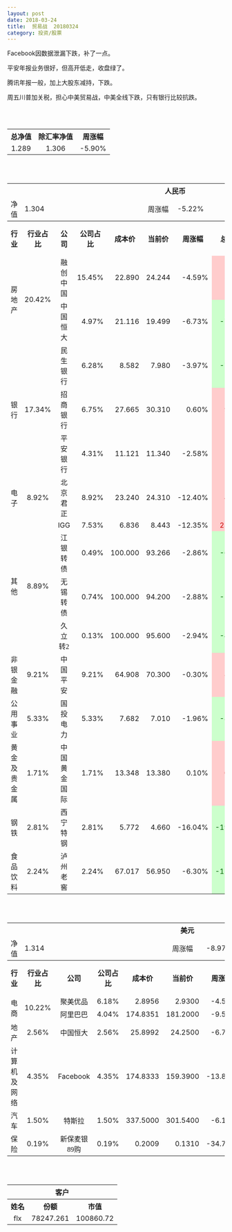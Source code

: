 ```yaml
---
layout: post
date: 2018-03-24
title:  贸易战  20180324
category: 投资/股票
---
```


Facebook因数据泄漏下跌，补了一点。

平安年报业务很好，但高开低走，收盘绿了。

腾讯年报一般，加上大股东减持，下跌。

周五川普加关税，担心中美贸易战，中美全线下跌，只有银行比较抗跌。

<br/>
<br/>

<table cellspacing="0" border="0">
	<tr>
		<th height="21" align="center"><font face="Noto Sans CJK SC Regular">总净值</font></th>
		<th align="center"><font face="Noto Sans CJK SC Regular">除汇率净值</font></th>
		<th align="center"><font face="Noto Sans CJK SC Regular">周涨幅</font></th>
	</tr>
	<tr>
		<td height="17" align="center" sdval="1.289" sdnum="1033;0;0.000">1.289</td>
		<td align="center" sdval="1.306" sdnum="1033;0;0.000">1.306</td>
		<td align="center" sdval="-0.059" sdnum="1033;0;0.00%">-5.90%</td>
	</tr>
</table>
<br />
<br />
<table>
	<tr>
		<th colspan="11"  height="21" align="center" valign="middle"><font face="Noto Sans CJK SC Regular">人民币</font></th>
		</tr>
	<tr>
		<td height="17" align="center"><font face="Noto Sans CJK SC Regular">净值</font></td>
		<td colspan="4"  align="left" valign="middle" sdval="1.304" sdnum="1033;">1.304</td>
		<td align="center"><font face="Noto Sans CJK SC Regular">周涨幅</font></td>
		<td colspan="5"  align="left" valign="middle" sdval="-0.0522" sdnum="1033;0;0.00%">-5.22%</td>
		</tr>
	<tr>
		<th height="21" align="center" valign="middle"><font face="Noto Sans CJK SC Regular">行业</font></th>
		<th align="center" valign="middle"><font face="Noto Sans CJK SC Regular">行业占比</font></th>
		<th align="center"><font face="Noto Sans CJK SC Regular">公司</font></th>
		<th align="center"><font face="Noto Sans CJK SC Regular">公司占比</font></th>
		<th align="center"><font face="Noto Sans CJK SC Regular">成本价</font></th>
		<th align="center"><font face="Noto Sans CJK SC Regular">当前价</font></th>
		<th align="center"><font face="Noto Sans CJK SC Regular">周涨幅</font></th>
		<th align="center"><font face="Noto Sans CJK SC Regular">总涨幅</font></th>
		<th align="left"><font face="Noto Sans CJK SC Regular">下一阶梯</font></th>
		<th align="left"><font face="Noto Sans CJK SC Regular">浮动止损价</font></th>
		<th align="center"><font face="Noto Sans CJK SC Regular">止损价</font></th>
	</tr>
	<tr>
		<td rowspan="2"  height="34" align="center" valign="middle"><font face="Noto Sans CJK SC Regular">房地产</font></td>
		<td rowspan="2"  align="center" valign="middle" sdval="0.2042" sdnum="1033;0;0.00%">20.42%</td>
		<td align="center"><font face="Noto Sans CJK SC Regular">融创中国</font></td>
		<td align="right" sdval="0.1545" sdnum="1033;0;0.00%">15.45%</td>
		<td align="right" sdval="22.89" sdnum="1033;0;0.000">22.890</td>
		<td align="right" sdval="24.2436" sdnum="1033;0;0.000">24.244</td>
		<td align="right" sdval="-0.0459" sdnum="1033;0;0.00%">-4.59%</td>
		<td align="right" bgcolor="#FFCCCC" sdval="0.05773499344692" sdnum="1033;0;0.00%"><font color="#CC0000">5.77%</font></td>
		<td align="right" sdval="28.6125" sdnum="1033;0;0.000">28.613</td>
		<td align="right" sdval="0" sdnum="1033;0;0.000">0.000</td>
		<td align="right" sdval="0" sdnum="1033;0;0.000">0.000</td>
	</tr>
	<tr>
		<td align="center"><font face="Noto Sans CJK SC Regular">中国恒大</font></td>
		<td align="right" sdval="0.0497" sdnum="1033;0;0.00%">4.97%</td>
		<td align="right" sdval="21.116" sdnum="1033;0;0.000">21.116</td>
		<td align="right" sdval="19.499" sdnum="1033;0;0.000">19.499</td>
		<td align="right" sdval="-0.0673" sdnum="1033;0;0.00%">-6.73%</td>
		<td align="right" bgcolor="#CCFFCC" sdval="-0.077977003220307" sdnum="1033;0;0.00%"><font color="#006600">-7.80%</font></td>
		<td align="right" sdval="26.395" sdnum="1033;0;0.000">26.395</td>
		<td align="right" sdval="0" sdnum="1033;0;0.000">0.000</td>
		<td align="right" sdval="0" sdnum="1033;0;0.000">0.000</td>
	</tr>
	<tr>
		<td rowspan="3"  height="51" align="center" valign="middle"><font face="Noto Sans CJK SC Regular">银行</font></td>
		<td rowspan="3"  align="center" valign="middle" sdval="0.1734" sdnum="1033;0;0.00%">17.34%</td>
		<td align="center"><font face="Noto Sans CJK SC Regular">民生银行</font></td>
		<td align="right" sdval="0.0628" sdnum="1033;0;0.00%">6.28%</td>
		<td align="right" sdval="8.582" sdnum="1033;0;0.000">8.582</td>
		<td align="right" sdval="7.98" sdnum="1033;0;0.000">7.980</td>
		<td align="right" sdval="-0.0397" sdnum="1033;0;0.00%">-3.97%</td>
		<td align="right" bgcolor="#CCFFCC" sdval="-0.071546818923328" sdnum="1033;0;0.00%"><font color="#006600">-7.15%</font></td>
		<td align="right" sdval="10.7275" sdnum="1033;0;0.000">10.728</td>
		<td align="right" sdval="0" sdnum="1033;0;0.000">0.000</td>
		<td align="right" sdval="0" sdnum="1033;0;0.000">0.000</td>
	</tr>
	<tr>
		<td align="center"><font face="Noto Sans CJK SC Regular">招商银行</font></td>
		<td align="right" sdval="0.0675" sdnum="1033;0;0.00%">6.75%</td>
		<td align="right" sdval="27.665" sdnum="1033;0;0.000">27.665</td>
		<td align="right" sdval="30.31" sdnum="1033;0;0.000">30.310</td>
		<td align="right" sdval="0.006" sdnum="1033;0;0.00%">0.60%</td>
		<td align="right" bgcolor="#FFCCCC" sdval="0.0942081691668173" sdnum="1033;0;0.00%"><font color="#CC0000">9.42%</font></td>
		<td align="right" sdval="34.58125" sdnum="1033;0;0.000">34.581</td>
		<td align="right" sdval="0" sdnum="1033;0;0.000">0.000</td>
		<td align="right" sdval="0" sdnum="1033;0;0.000">0.000</td>
	</tr>
	<tr>
		<td align="center"><font face="Noto Sans CJK SC Regular">平安银行</font></td>
		<td align="right" sdval="0.0431" sdnum="1033;0;0.00%">4.31%</td>
		<td align="right" sdval="11.121" sdnum="1033;0;0.000">11.121</td>
		<td align="right" sdval="11.34" sdnum="1033;0;0.000">11.340</td>
		<td align="right" sdval="-0.0258" sdnum="1033;0;0.00%">-2.58%</td>
		<td align="right" bgcolor="#FFCCCC" sdval="0.0182924736984083" sdnum="1033;0;0.00%"><font color="#CC0000">1.83%</font></td>
		<td align="right" sdval="13.90125" sdnum="1033;0;0.000">13.901</td>
		<td align="right" sdval="0" sdnum="1033;0;0.000">0.000</td>
		<td align="right" bgcolor="#FFCCCC" sdval="12.789" sdnum="1033;0;0.000"><font color="#CC0000">12.789</font></td>
	</tr>
	<tr>
		<td height="17" align="center" valign="middle"><font face="Noto Sans CJK SC Regular">电子</font></td>
		<td align="center" valign="middle" sdval="0.0892" sdnum="1033;0;0.00%">8.92%</td>
		<td align="center"><font face="Noto Sans CJK SC Regular">北京君正</font></td>
		<td align="right" sdval="0.0892" sdnum="1033;0;0.00%">8.92%</td>
		<td align="right" sdval="23.24" sdnum="1033;0;0.000">23.240</td>
		<td align="right" sdval="24.31" sdnum="1033;0;0.000">24.310</td>
		<td align="right" sdval="-0.124" sdnum="1033;0;0.00%">-12.40%</td>
		<td align="right" bgcolor="#FFCCCC" sdval="0.0446413080895007" sdnum="1033;0;0.00%"><font color="#CC0000">4.46%</font></td>
		<td align="right" sdval="29.05" sdnum="1033;0;0.000">29.050</td>
		<td align="right" sdval="0" sdnum="1033;0;0.000">0.000</td>
		<td align="right" sdval="0" sdnum="1033;0;0.000">0.000</td>
	</tr>
	<tr>
		<td rowspan="4"  height="73" align="center" valign="middle"><font face="Noto Sans CJK SC Regular">其他</font></td>
		<td rowspan="4"  align="center" valign="middle" sdval="0.0889" sdnum="1033;0;0.00%">8.89%</td>
		<td align="center">IGG</td>
		<td align="right" sdval="0.0753" sdnum="1033;0;0.00%">7.53%</td>
		<td align="right" sdval="6.83568" sdnum="1033;0;0.000">6.836</td>
		<td align="right" sdval="8.44305" sdnum="1033;0;0.000">8.443</td>
		<td align="right" sdval="-0.1235" sdnum="1033;0;0.00%">-12.35%</td>
		<td align="right" bgcolor="#FFCCCC" sdval="0.233744126114739" sdnum="1033;0;0.00%"><font color="#CC0000">23.37%</font></td>
		<td align="right" sdval="8.5446" sdnum="1033;0;0.000">8.545</td>
		<td align="right" sdval="0" sdnum="1033;0;0.000">0.000</td>
		<td align="right" bgcolor="#FFCCCC" sdval="7.861" sdnum="1033;0;0.000"><font color="#CC0000">7.861</font></td>
	</tr>
	<tr>
		<td align="center"><font face="Noto Sans CJK SC Regular"> 江银转债</font></td>
		<td align="right" sdval="0.0049" sdnum="1033;0;0.00%">0.49%</td>
		<td align="right" sdval="100" sdnum="1033;0;0.000">100.000</td>
		<td align="right" sdval="93.266" sdnum="1033;0;0.000">93.266</td>
		<td align="right" sdval="-0.0286" sdnum="1033;0;0.00%">-2.86%</td>
		<td align="right" bgcolor="#CCFFCC" sdval="-0.06874" sdnum="1033;0;0.00%"><font color="#006600">-6.87%</font></td>
		<td align="right" sdval="125" sdnum="1033;0;0.000">125.000</td>
		<td align="right" sdval="0" sdnum="1033;0;0.000">0.000</td>
		<td align="right" sdval="0" sdnum="1033;0;0.000">0.000</td>
	</tr>
	<tr>
		<td align="center"><font face="Noto Sans CJK SC Regular">无锡转债</font></td>
		<td align="right" sdval="0.0074" sdnum="1033;0;0.00%">0.74%</td>
		<td align="right" sdval="100" sdnum="1033;0;0.000">100.000</td>
		<td align="right" sdval="94.2" sdnum="1033;0;0.000">94.200</td>
		<td align="right" sdval="-0.0288" sdnum="1033;0;0.00%">-2.88%</td>
		<td align="right" bgcolor="#CCFFCC" sdval="-0.0594" sdnum="1033;0;0.00%"><font color="#006600">-5.94%</font></td>
		<td align="right" sdval="125" sdnum="1033;0;0.000">125.000</td>
		<td align="right" sdval="0" sdnum="1033;0;0.000">0.000</td>
		<td align="right" sdval="0" sdnum="1033;0;0.000">0.000</td>
	</tr>
	<tr>
		<td align="center"><font face="Noto Sans CJK SC Regular">久立转2</font></td>
		<td align="right" sdval="0.0013" sdnum="1033;0;0.00%">0.13%</td>
		<td align="right" sdval="100" sdnum="1033;0;0.000">100.000</td>
		<td align="right" sdval="95.6" sdnum="1033;0;0.000">95.600</td>
		<td align="right" sdval="-0.0294" sdnum="1033;0;0.00%">-2.94%</td>
		<td align="right" bgcolor="#CCFFCC" sdval="-0.0454000000000001" sdnum="1033;0;0.00%"><font color="#006600">-4.54%</font></td>
		<td align="right" sdval="125" sdnum="1033;0;0.000">125.000</td>
		<td align="right" sdval="0" sdnum="1033;0;0.000">0.000</td>
		<td align="right" sdval="0" sdnum="1033;0;0.000">0.000</td>
	</tr>
	<tr>
		<td height="17" align="center" valign="middle"><font face="Noto Sans CJK SC Regular">非银金融</font></td>
		<td align="center" valign="middle" sdval="0.0921" sdnum="1033;0;0.00%">9.21%</td>
		<td align="center"><font face="Noto Sans CJK SC Regular">中国平安</font></td>
		<td align="right" sdval="0.0921" sdnum="1033;0;0.00%">9.21%</td>
		<td align="right" sdval="64.908" sdnum="1033;0;0.000">64.908</td>
		<td align="right" sdval="70.3" sdnum="1033;0;0.000">70.300</td>
		<td align="right" sdval="-0.003" sdnum="1033;0;0.00%">-0.30%</td>
		<td align="right" bgcolor="#FFCCCC" sdval="0.0816714241695937" sdnum="1033;0;0.00%"><font color="#CC0000">8.17%</font></td>
		<td align="right" sdval="81.135" sdnum="1033;0;0.000">81.135</td>
		<td align="right" sdval="0" sdnum="1033;0;0.000">0.000</td>
		<td align="right" bgcolor="#FFCCCC" sdval="60.18" sdnum="1033;0;0.000"><font color="#CC0000">60.180</font></td>
	</tr>
	<tr>
		<td height="17" align="center"><font face="Noto Sans CJK SC Regular">公用事业</font></td>
		<td align="center" valign="middle" sdval="0.0533" sdnum="1033;0;0.00%">5.33%</td>
		<td align="center"><font face="Noto Sans CJK SC Regular">国投电力</font></td>
		<td align="right" sdval="0.0533" sdnum="1033;0;0.00%">5.33%</td>
		<td align="right" sdval="7.682" sdnum="1033;0;0.000">7.682</td>
		<td align="right" sdval="7.01" sdnum="1033;0;0.000">7.010</td>
		<td align="right" sdval="-0.0196" sdnum="1033;0;0.00%">-1.96%</td>
		<td align="right" bgcolor="#CCFFCC" sdval="-0.0888772194740954" sdnum="1033;0;0.00%"><font color="#006600">-8.89%</font></td>
		<td align="right" sdval="9.6025" sdnum="1033;0;0.000">9.603</td>
		<td align="right" sdval="0" sdnum="1033;0;0.000">0.000</td>
		<td align="right" sdval="0" sdnum="1033;0;0.000">0.000</td>
	</tr>
	<tr>
		<td height="17" align="center"><font face="Noto Sans CJK SC Regular">黄金及贵金属</font></td>
		<td align="center" valign="middle" sdval="0.0171" sdnum="1033;0;0.00%">1.71%</td>
		<td align="center"><font face="Noto Sans CJK SC Regular">中国黄金国际</font></td>
		<td align="right" sdval="0.0171" sdnum="1033;0;0.00%">1.71%</td>
		<td align="right" sdval="13.348" sdnum="1033;0;0.000">13.348</td>
		<td align="right" sdval="13.38" sdnum="1033;0;0.000">13.380</td>
		<td align="right" sdval="0.001" sdnum="1033;0;0.00%">0.10%</td>
		<td align="right" bgcolor="#FFCCCC" sdval="0.000997362900809096" sdnum="1033;0;0.00%"><font color="#CC0000">0.10%</font></td>
		<td align="right" sdval="16.685" sdnum="1033;0;0.000">16.685</td>
		<td align="right" sdval="0" sdnum="1033;0;0.000">0.000</td>
		<td align="right" sdval="0" sdnum="1033;0;0.000">0.000</td>
	</tr>
	<tr>
		<td height="17" align="center"><font face="Noto Sans CJK SC Regular">钢铁</font></td>
		<td align="center" valign="middle" sdval="0.0281" sdnum="1033;0;0.00%">2.81%</td>
		<td align="center"><font face="Noto Sans CJK SC Regular">西宁特钢</font></td>
		<td align="right" sdval="0.0281" sdnum="1033;0;0.00%">2.81%</td>
		<td align="right" sdval="5.772" sdnum="1033;0;0.000">5.772</td>
		<td align="right" sdval="4.66" sdnum="1033;0;0.000">4.660</td>
		<td align="right" sdval="-0.1604" sdnum="1033;0;0.00%">-16.04%</td>
		<td align="right" bgcolor="#CCFFCC" sdval="-0.194054192654193" sdnum="1033;0;0.00%"><font color="#006600">-19.41%</font></td>
		<td align="right" sdval="7.215" sdnum="1033;0;0.000">7.215</td>
		<td align="right" sdval="0" sdnum="1033;0;0.000">0.000</td>
		<td align="right" sdval="0" sdnum="1033;0;0.000">0.000</td>
	</tr>
	<tr>
		<td height="17" align="center"><font face="Noto Sans CJK SC Regular">食品饮料</font></td>
		<td align="center" valign="middle" sdval="0.0224" sdnum="1033;0;0.00%">2.24%</td>
		<td align="center"><font face="Noto Sans CJK SC Regular">泸州老窖</font></td>
		<td align="right" sdval="0.0224" sdnum="1033;0;0.00%">2.24%</td>
		<td align="right" sdval="67.017" sdnum="1033;0;0.000">67.017</td>
		<td align="right" sdval="56.95" sdnum="1033;0;0.000">56.950</td>
		<td align="right" sdval="-0.063" sdnum="1033;0;0.00%">-6.30%</td>
		<td align="right" bgcolor="#CCFFCC" sdval="-0.151615616933017" sdnum="1033;0;0.00%"><font color="#006600">-15.16%</font></td>
		<td align="right" sdval="83.77125" sdnum="1033;0;0.000">83.771</td>
		<td align="right" sdval="0" sdnum="1033;0;0.000">0.000</td>
		<td align="right" sdval="0" sdnum="1033;0;0.000">0.000</td>
	</tr>
</table>
<br />
<br />
<table>
	<tr>
		<th colspan="11"  height="21" align="center" valign="middle"><font face="Noto Sans CJK SC Regular">美元</font></th>
		</tr>
	<tr>
		<td height="17" align="center"><font face="Noto Sans CJK SC Regular">净值</font></td>
		<td colspan="4"  align="left" valign="middle" sdval="1.314" sdnum="1033;">1.314</td>
		<td align="center"><font face="Noto Sans CJK SC Regular">周涨幅</font></td>
		<td colspan="5"  align="left" valign="middle" sdval="-0.0897" sdnum="1033;0;0.00%">-8.97%</td>
		</tr>
	<tr>
		<th height="21" align="center" valign="middle"><font face="Noto Sans CJK SC Regular">行业</font></th>
		<th align="center" valign="middle"><font face="Noto Sans CJK SC Regular">行业占比</font></th>
		<th align="center"><font face="Noto Sans CJK SC Regular">公司</font></th>
		<th align="center"><font face="Noto Sans CJK SC Regular">公司占比</font></th>
		<th align="center"><font face="Noto Sans CJK SC Regular">成本价</font></th>
		<th align="center"><font face="Noto Sans CJK SC Regular">当前价</font></th>
		<th align="center"><font face="Noto Sans CJK SC Regular">周涨幅</font></th>
		<th align="center"><font face="Noto Sans CJK SC Regular">总涨幅</font></th>
		<th align="left"><font face="Noto Sans CJK SC Regular">下一阶梯</font></th>
		<th align="left"><font face="Noto Sans CJK SC Regular">浮动止损价</font></th>
		<th align="center"><font face="Noto Sans CJK SC Regular">止损价</font></th>
	</tr>
	<tr>
		<td rowspan="2"  height="34" align="center" valign="middle"><font face="Noto Sans CJK SC Regular">电商</font></td>
		<td rowspan="2"  align="center" valign="middle" sdval="0.1022" sdnum="1033;0;0.00%">10.22%</td>
		<td align="center" sdnum="1033;0;0.00%"><font face="Noto Sans CJK SC Regular">聚美优品</font></td>
		<td align="right" sdval="0.0618" sdnum="1033;0;0.00%">6.18%</td>
		<td align="right" sdval="2.8956" sdnum="1033;0;0.0000">2.8956</td>
		<td align="right" sdval="2.93" sdnum="1033;0;0.0000">2.9300</td>
		<td align="right" sdval="-0.0456" sdnum="1033;0;0.00%">-4.56%</td>
		<td align="right" bgcolor="#FFCCCC" sdval="0.0104800939356264" sdnum="1033;0;0.00%"><font color="#CC0000">1.05%</font></td>
		<td align="right" sdval="3.6195" sdnum="1033;0;0.000">3.620</td>
		<td align="right" sdval="0" sdnum="1033;0;0.000">0.000</td>
		<td align="right" sdval="0" sdnum="1033;0;0.000">0.000</td>
	</tr>
	<tr>
		<td align="center" sdnum="1033;0;0.00%"><font face="Noto Sans CJK SC Regular">阿里巴巴</font></td>
		<td align="right" sdval="0.0404" sdnum="1033;0;0.00%">4.04%</td>
		<td align="right" sdval="174.8351" sdnum="1033;0;0.0000">174.8351</td>
		<td align="right" sdval="181.2" sdnum="1033;0;0.0000">181.2000</td>
		<td align="right" sdval="-0.0953" sdnum="1033;0;0.00%">-9.53%</td>
		<td align="right" bgcolor="#FFCCCC" sdval="0.0350051612061879" sdnum="1033;0;0.00%"><font color="#CC0000">3.50%</font></td>
		<td align="right" sdval="218.543875" sdnum="1033;0;0.000">218.544</td>
		<td align="right" sdval="0" sdnum="1033;0;0.000">0.000</td>
		<td align="right" sdval="0" sdnum="1033;0;0.000">0.000</td>
	</tr>
	<tr>
		<td height="17" align="center" valign="middle"><font face="Noto Sans CJK SC Regular">地产</font></td>
		<td align="center" sdval="0.0256" sdnum="1033;0;0.00%">2.56%</td>
		<td align="center" sdnum="1033;0;0.00%"><font face="Noto Sans CJK SC Regular">中国恒大</font></td>
		<td align="right" sdval="0.0256" sdnum="1033;0;0.00%">2.56%</td>
		<td align="right" sdval="25.8992" sdnum="1033;0;0.0000">25.8992</td>
		<td align="right" sdval="24.25" sdnum="1033;0;0.0000">24.2500</td>
		<td align="right" sdval="-0.0673" sdnum="1033;0;0.00%">-6.73%</td>
		<td align="right" bgcolor="#CCFFCC" sdval="-0.0650776425526658" sdnum="1033;0;0.00%"><font color="#006600">-6.51%</font></td>
		<td align="right" sdval="32.374" sdnum="1033;0;0.000">32.374</td>
		<td align="right" sdval="0" sdnum="1033;0;0.000">0.000</td>
		<td align="right" sdval="0" sdnum="1033;0;0.000">0.000</td>
	</tr>
	<tr>
		<td height="17" align="center"><font face="Noto Sans CJK SC Regular">计算机及网络</font></td>
		<td align="center" sdval="0.0435" sdnum="1033;0;0.00%">4.35%</td>
		<td align="center" sdnum="1033;0;0.00%">Facebook</td>
		<td align="right" sdval="0.0435" sdnum="1033;0;0.00%">4.35%</td>
		<td align="right" sdval="174.8333" sdnum="1033;0;0.0000">174.8333</td>
		<td align="right" sdval="159.39" sdnum="1033;0;0.0000">159.3900</td>
		<td align="right" sdval="-0.1389" sdnum="1033;0;0.00%">-13.89%</td>
		<td align="right" bgcolor="#CCFFCC" sdval="-0.0897315707019203" sdnum="1033;0;0.00%"><font color="#006600">-8.97%</font></td>
		<td align="right" sdval="218.541625" sdnum="1033;0;0.000">218.542</td>
		<td align="right" sdval="0" sdnum="1033;0;0.000">0.000</td>
		<td align="right" sdval="0" sdnum="1033;0;0.000">0.000</td>
	</tr>
	<tr>
		<td height="17" align="center"><font face="Noto Sans CJK SC Regular">汽车</font></td>
		<td align="center" sdval="0.015" sdnum="1033;0;0.00%">1.50%</td>
		<td align="center" sdnum="1033;0;0.00%"><font face="Noto Sans CJK SC Regular">特斯拉</font></td>
		<td align="right" sdval="0.015" sdnum="1033;0;0.00%">1.50%</td>
		<td align="right" sdval="337.5" sdnum="1033;0;0.0000">337.5000</td>
		<td align="right" sdval="301.54" sdnum="1033;0;0.0000">301.5400</td>
		<td align="right" sdval="-0.0616" sdnum="1033;0;0.00%">-6.16%</td>
		<td align="right" bgcolor="#CCFFCC" sdval="-0.107948148148148" sdnum="1033;0;0.00%"><font color="#006600">-10.79%</font></td>
		<td align="right" sdval="421.875" sdnum="1033;0;0.000">421.875</td>
		<td align="right" sdval="0" sdnum="1033;0;0.000">0.000</td>
		<td align="right" sdval="0" sdnum="1033;0;0.000">0.000</td>
	</tr>
	<tr>
		<td height="22" align="center"><font face="Noto Sans CJK SC Regular">  保险</font></td>
		<td align="center" sdval="0.0019" sdnum="1033;0;0.00%">0.19%</td>
		<td align="center" sdnum="1033;0;0.00%"><font face="Noto Sans CJK SC Regular">新保麦银89购</font></td>
		<td align="right" sdval="0.0019" sdnum="1033;0;0.00%">0.19%</td>
		<td align="right" sdval="0.20086" sdnum="1033;0;0.0000">0.2009</td>
		<td align="right" sdval="0.131" sdnum="1033;0;0.0000">0.1310</td>
		<td align="right" sdval="-0.3478" sdnum="1033;0;0.00%">-34.78%</td>
		<td align="right" bgcolor="#CCFFCC" sdval="-0.3478" sdnum="1033;0;0.00%"><font color="#006600">-34.78%</font></td>
		<td align="right" sdval="0.251075" sdnum="1033;0;0.000">0.251</td>
		<td align="right" sdval="0" sdnum="1033;0;0.000">0.000</td>
		<td align="right" sdval="0" sdnum="1033;0;0.000">0.000</td>
	</tr>
</table>
<br />
<br />
<table>
	<tr>
		<th colspan="11"  height="21" align="center" valign="middle"><font face="Noto Sans CJK SC Regular">客户</font></th>
		</tr>
	<tr>
		<th height="21" align="center"><font face="Noto Sans CJK SC Regular">姓名</font></th>
		<th align="center"><font face="Noto Sans CJK SC Regular">份额</font></th>
		<th align="center"><font face="Noto Sans CJK SC Regular">市值</font></th>
	</tr>
	<tr>
		<td height="17" align="center">flx</td>
		<td align="center" sdval="78247.261" sdnum="1033;">78247.261</td>
		<td align="center" sdval="100860.719429" sdnum="1033;0;0.00">100860.72</td>
	</tr>
</table>
